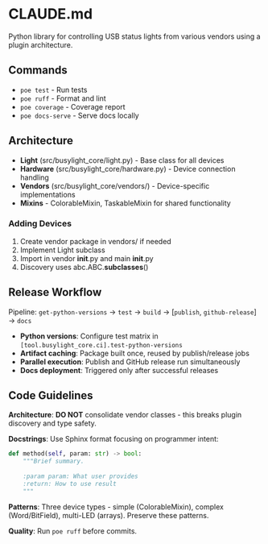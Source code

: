 # CLAUDE.md

Python library for controlling USB status lights from various vendors using a plugin architecture.

## Commands
- `poe test` - Run tests
- `poe ruff` - Format and lint
- `poe coverage` - Coverage report
- `poe docs-serve` - Serve docs locally

## Architecture
- **Light** (src/busylight_core/light.py) - Base class for all devices
- **Hardware** (src/busylight_core/hardware.py) - Device connection handling
- **Vendors** (src/busylight_core/vendors/) - Device-specific implementations
- **Mixins** - ColorableMixin, TaskableMixin for shared functionality

### Adding Devices
1. Create vendor package in vendors/ if needed  
2. Implement Light subclass
3. Import in vendor __init__.py and main __init__.py
4. Discovery uses abc.ABC.__subclasses__()

## Release Workflow
Pipeline: `get-python-versions` → `test` → `build` → [`publish`, `github-release`] → `docs`

- **Python versions**: Configure test matrix in `[tool.busylight_core.ci].test-python-versions`
- **Artifact caching**: Package built once, reused by publish/release jobs
- **Parallel execution**: Publish and GitHub release run simultaneously  
- **Docs deployment**: Triggered only after successful releases

## Code Guidelines

**Architecture**: **DO NOT** consolidate vendor classes - this breaks plugin discovery and type safety.

**Docstrings**: Use Sphinx format focusing on programmer intent:
```python
def method(self, param: str) -> bool:
    """Brief summary.
    
    :param param: What user provides
    :return: How to use result
    """
```

**Patterns**: Three device types - simple (ColorableMixin), complex (Word/BitField), multi-LED (arrays). Preserve these patterns.

**Quality**: Run `poe ruff` before commits.
